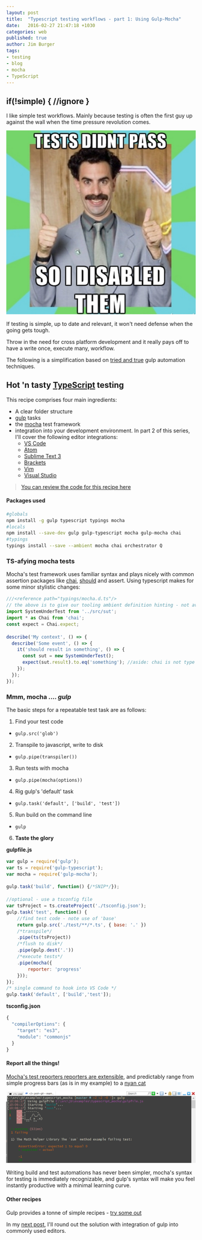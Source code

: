 ```yaml
---
layout: post
title:  "Typescript testing workflows - part 1: Using Gulp-Mocha"
date:   2016-02-27 21:47:18 +1030
categories: web
published: true
author: Jim Burger
tags:
- testing
- blog
- mocha
- TypeScript
---
```


## if(!simple) { //ignore }

I like simple test workflows. Mainly because testing is often the first guy up against the wall when the time pressure revolution comes.

![deadlines](/assets/test-passing.PNG)

If testing is simple, up to date and relevant, it won't need defense when the going gets tough.

Throw in the need for cross platform development and it really pays off to have a write once, execute many, workflow.

The following is a simplification based on [tried and true](https://github.com/Microsoft/vscode/blob/master/gulpfile.js) gulp automation techniques.

## Hot 'n tasty [TypeScript](http://www.typescriptlang.org/) testing

This recipe comprises four main ingredients:

- A clear folder structure
- [gulp](http://gulpjs.com/) tasks
- the [mocha](https://mochajs.org/) test framework
- integration into your development environment. In part 2 of this series, I'll cover the following editor integrations:
    - [VS Code](https://www.visualstudio.com/en-us/products/code-vs.aspx)
    - [Atom](https://atom.io/)
    - [Sublime Text 3](https://www.sublimetext.com/3)
    - [Brackets](http://brackets.io/)
    - [Vim](http://www.vim.org/)
    - [Visual Studio]( https://www.visualstudio.com/)

> [You can review the code for this recipe here](https://github.com/jburger/examples/tree/master/typescript_mocha)

#### Packages used

```bash
#globals
npm install -g gulp typescript typings mocha
#locals
npm install --save-dev gulp gulp-typescript mocha gulp-mocha chai
#typings
typings install --save --ambient mocha chai orchestrator Q
```
### TS-afying mocha tests
Mocha's test framework uses familiar syntax and plays nicely with common assertion packages like [chai](http://chaijs.com/), [should](https://shouldjs.github.io/) and assert. Using typescript makes for some minor stylistic changes:

```javascript
///<reference path="typings/mocha.d.ts"/>
// the above is to give our tooling ambient definition hinting - not available in all editors
import SystemUnderTest from '../src/sut';
import * as Chai from 'chai';
const expect = Chai.expect;

describe('My context', () => {
  describe('Some event', () => {
    it('should result in something', () => {
      const sut = new SystemUnderTest();
      expect(sut.result).to.eq('something'); //aside: chai is not type checked :()
    });
  });
});
```
### Mmm, mocha .... *gulp*
The basic steps for a repeatable test task are as follows:

1. Find your test code
  - ```gulp.src('glob')```
2. Transpile to javascript, write to disk
  - ```gulp.pipe(transpiler())```
3. Run tests with mocha  
  - ```gulp.pipe(mocha(options))```
4. Rig gulp's 'default' task  
  - ```gulp.task('default', ['build', 'test'])```
5. Run build on the command line
  - ``` gulp ```
6. **Taste the glory**

**gulpfile.js**

```javascript
var gulp = require('gulp');
var ts = require('gulp-typescript');
var mocha = require('gulp-mocha');

gulp.task('build', function() {/*SNIP*/});

//optional - use a tsconfig file
var tsProject = ts.createProject('./tsconfig.json');
gulp.task('test', function() {
    //find test code - note use of 'base'
    return gulp.src('./test/**/*.ts', { base: '.' })
    /*transpile*/
    .pipe(ts(tsProject))
    /*flush to disk*/
    .pipe(gulp.dest('.'))
    /*execute tests*/
    .pipe(mocha({
        reporter: 'progress'
    }));
});
/* single command to hook into VS Code */
gulp.task('default', ['build','test']);
```

**tsconfig.json**

```javascript
{
  "compilerOptions": {
    "target": "es3",
    "module": "commonjs"
  }
}
```

#### Report all the things!
[Mocha's test reporters reporters are extensible](https://github.com/mochajs/mocha/tree/master/lib/reporters), and predictably range from simple progress bars (as is in my example) to a [nyan cat](https://www.youtube.com/watch?v=wZZ7oFKsKzY)

![nyan mocha reporter](/assets/ascii-nyan.png)

Writing build and test automations has never been simpler, mocha's syntax for testing is immediately recognizable, and gulp's syntax will make you feel instantly productive with a minimal learning curve.

#### Other recipes
Gulp provides a tonne of simple recipes - [try some out](https://github.com/gulpjs/gulp/tree/master/docs/recipes)

In my [next post](http://blog.theburge.co/web/2016/02/27/typescript-testing-workflows-part-2-integrating-editors.html), I'll round out the solution with integration of gulp into commonly used editors.
